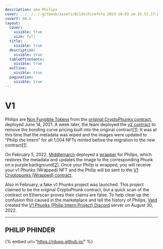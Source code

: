 ```yaml
---
description: aka Philips
cover: ../../../.gitbook/assets/Bildschirmfoto 2023-10-03 um 15.57.17.png
coverY: 60.5
layout:
  cover:
    visible: true
    size: full
  title:
    visible: true
  description:
    visible: true
  tableOfContents:
    visible: true
  outline:
    visible: true
  pagination:
    visible: true
---
```


# V1

Philips are [Non Fungible Tokens](https://ethereum.org/en/nft/) from the [original CryptoPhunks contract](https://etherscan.io/address/0xa82f3a61f002f83eba7d184c50bb2a8b359ca1ce), deployed June 14, 2021. A week later, the team deployed the [v2 contract](https://etherscan.io/address/0xf07468ead8cf26c752c676e43c814fee9c8cf402) to remove the bonding curve pricing built into the original contract[\[1\]](https://phunks.gitbook.io/knowledge-base/resources/history). It was at this time that the metadata was wiped and the images were updated to “Philip the Intern” for all 1,004 NFTs minted before the migration to the new contract[\[1\]](https://phunks.gitbook.io/knowledge-base/resources/history).

On February 5, 2022, [Middlemarch](https://twitter.com/dumbnamenumbers) deployed a [wrapper](https://www.v1phunks.io/) for Philips, which restores the metadata and updates the image to the corresponding Phunk on a purple background[\[2\]](https://phunks.gitbook.io/knowledge-base/resources/open-sourced). Once your Philip is wrapped, you will receive your v1 Phunks (Wrapped) NFT and the Philip will be sent to the [V1 Cryptopunks (Wrapped) contract](https://etherscan.io/address/0x235d49774139c218034c0571ba8f717773edd923).

Also in February, a fake v1 Phunks project was launched. This project claimed to be the original CryptoPhunk contract, but a quick scan of the contract on Etherscan proves their claims are false. To help clear up the confusion this caused in the marketplace and tell the history of Philips, [Vard](https://twitter.com/VardCrypto) created the [V1 Phunks (Philip Intern Project) Discord](https://discord.gg/CbzQZRhwEa) server on August 30, 2022.

***

## PHILIP PHINDER

{% embed url="https://rdupo.github.io/" %}
